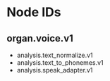 <!-- neira:meta
id: NEI-20250101-000005-node-ids-doc
intent: docs
summary: |
  Node identifiers generated from organ specs.
-->

# Node IDs

## organ.voice.v1

- analysis.text_normalize.v1
- analysis.text_to_phonemes.v1
- analysis.speak_adapter.v1

